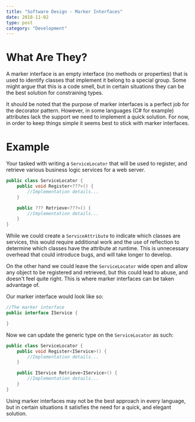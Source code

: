 ```yaml
---
title: "Software Design - Marker Interfaces"
date: 2018-11-02
type: post
category: "Development"
---
```


# What Are They?

A marker interface is an empty interface (no methods or properties) that is used to identify classes that implement it belong to a special group. Some might argue that this is a code smell, but in certain situations they can be the best solution for constraining types.

It should be noted that the purpose of marker interfaces is a perfect job for the decorator pattern. However, in some languages (C# for example) attributes lack the support we need to implement a quick solution. For now, in order to keep things simple it seems best to stick with marker interfaces.

# Example

Your tasked with writing a `ServiceLocator` that will be used to register, and retrieve various business logic services for a web server.

```c#
public class ServiceLocator {
    public void Register<???>() {
        //Implementation details...
    }

    public ??? Retrieve<???>() {
        //Implementation details...
    }
}
```

While we could create a `ServiceAttribute` to indicate which classes are services, this would require additional work and the use of reflection to determine which classes have the attribute at runtime. This is unnecessary overhead that could introduce bugs, and will take longer to develop.

On the other hand we could leave the `ServiceLocator` wide open and allow any object to be registered and retrieved, but this could lead to abuse, and doesn't feel quite right. This is where marker interfaces can be taken advantage of.

Our marker interface would look like so:

```c#
//The marker interface
public interface IService {

}
```

Now we can update the generic type on the `ServiceLocator` as such:

```c#
public class ServiceLocator {
    public void Register<IService>() {
        //Implementation details...
    }

    public IService Retrieve<IService>() {
        //Implementation details...
    }
}
```

Using marker interfaces may not be the best approach in every language, but in certain situations it satisfies the need for a quick, and elegant solution.
